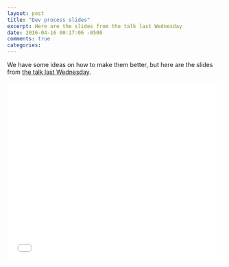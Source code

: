 ```yaml
---
layout: post
title: "Dev process slides"
excerpt: Here are the slides from the talk last Wednesday
date: 2016-04-16 00:17:06 -0500
comments: true
categories: 
---
```


We have some ideas on how to make them better, but here are the slides from [the talk last Wednesday]({{site.baseurl}}/2016/04/08/dallas-startup-week-talks/).

<iframe src="//slides.com/danielmiller/deck-1/embed?style=light" width="100%" height="420" scrolling="no" frameborder="0" webkitallowfullscreen mozallowfullscreen allowfullscreen></iframe>
